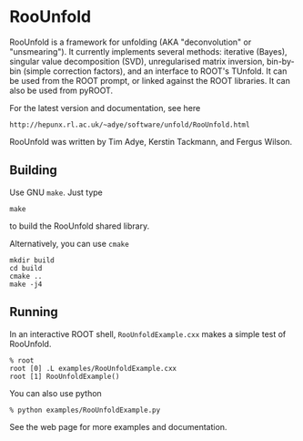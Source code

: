RooUnfold
=========

RooUnfold is a framework for unfolding (AKA "deconvolution" or
"unsmearing").  It currently implements several methods: iterative
(Bayes), singular value decomposition (SVD), unregularised matrix
inversion, bin-by-bin (simple correction factors), and an interface to
ROOT's TUnfold.  It can be used from the ROOT prompt, or linked
against the ROOT libraries. It can also be used from pyROOT.

For the latest version and documentation, see here

    http://hepunx.rl.ac.uk/~adye/software/unfold/RooUnfold.html

RooUnfold was written by Tim Adye, Kerstin Tackmann, and Fergus Wilson.

Building
--------

Use GNU `make`. Just type

    make

to build the RooUnfold shared library.

Alternatively, you can use `cmake`

    mkdir build
    cd build
    cmake ..
    make -j4

Running
--------

In an interactive ROOT shell, `RooUnfoldExample.cxx` makes a simple test of RooUnfold.

    % root
    root [0] .L examples/RooUnfoldExample.cxx
    root [1] RooUnfoldExample()

You can also use python

    % python examples/RooUnfoldExample.py
  

See the web page for more examples and documentation.
